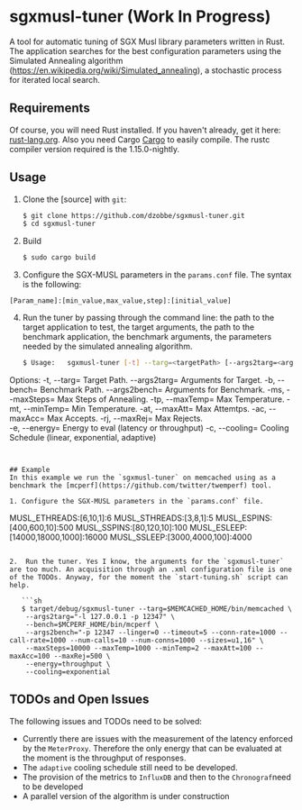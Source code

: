 # sgxmusl-tuner (Work In Progress)
A tool for automatic tuning of SGX Musl library parameters written in Rust. The application searches for the best configuration parameters using the Simulated Annealing algorithm (https://en.wikipedia.org/wiki/Simulated_annealing), a stochastic process for iterated local search.

## Requirements
Of course, you will need Rust installed. If you haven't already, get it here: [rust-lang.org](https://www.rust-lang.org). Also you need Cargo [Cargo](https://crates.io) to easily compile. The rustc compiler version required is the 1.15.0-nightly.


## Usage

1. Clone the [source] with `git`:

   ```sh
   $ git clone https://github.com/dzobbe/sgxmusl-tuner.git
   $ cd sgxmusl-tuner
   ```
2. Build

     ```sh
    $ sudo cargo build
    ```
3. Configure the SGX-MUSL parameters in the `params.conf` file. The syntax is the following:

```
[Param_name]:[min_value,max_value,step]:[initial_value]
```
    
4. Run the tuner by passing through the command line: the path to the target application to test, the target arguments, the path to the benchmark application, the benchmark arguments, the parameters needed by the simulated annealing algorithm.

   ```sh
   $ Usage:   sgxmusl-tuner [-t] --targ=<targetPath> [--args2targ=<args>] [-b] --bench=<benchmarkPath> [--args2bench=<args>] [-ms] --         maxSteps=<maxSteps> [-t] --maxTemp=<maxTemperature> [-mt] --minTemp=<minTemperature> [-at] --maxAtt=<maxAttempts> [-ac] --maxAcc=   <maxAccepts> [-rj] --maxRej=<maxRejects> --energy=<energy> --cooling=<cooling>
  Options:
    -t,    --targ=<args>     	  Target Path.
    --args2targ=<args>          Arguments for Target.
    -b,    --bench=<args>     	Benchmark Path.
    --args2bench=<args>         Arguments for Benchmark.
    -ms,   --maxSteps=<args>    Max Steps of Annealing.
    -tp,   --maxTemp=<args>     Max Temperature.
    -mt,   --minTemp=<args>     Min Temperature.
    -at,   --maxAtt=<args>     	Max Attemtps.
    -ac,   --maxAcc=<args>     	Max Accepts.
    -rj,   --maxRej=<args>     	Max Rejects.  
    -e,	   --energy=<args>      Energy to eval (latency or throughput)
    -c,    --cooling=<args>     Cooling Schedule (linear, exponential, adaptive)
   ```
   

## Example
In this example we run the `sgxmusl-tuner` on memcached using as a benchmark the [mcperf](https://github.com/twitter/twemperf) tool.

1. Configure the SGX-MUSL parameters in the `params.conf` file. 

```
MUSL_ETHREADS:[6,10,1]:6
MUSL_STHREADS:[3,8,1]:5
MUSL_ESPINS:[400,600,10]:500
MUSL_SSPINS:[80,120,10]:100
MUSL_ESLEEP:[14000,18000,1000]:16000
MUSL_SSLEEP:[3000,4000,100]:4000
```

2.  Run the tuner. Yes I know, the arguments for the `sgxmusl-tuner` are too much. An acquisition through an .xml configuration file is one of the TODOs. Anyway, for the moment the `start-tuning.sh` script can help.

   ```sh
   $ target/debug/sgxmusl-tuner --targ=$MEMCACHED_HOME/bin/memcached \
    --args2targ="-l 127.0.0.1 -p 12347" \
    --bench=$MCPERF_HOME/bin/mcperf \
    --args2bench="-p 12347 --linger=0 --timeout=5 --conn-rate=1000 --call-rate=1000 --num-calls=10 --num-conns=1000 --sizes=u1,16" \
    --maxSteps=10000 --maxTemp=1000 --minTemp=2 --maxAtt=100 --maxAcc=100 --maxRej=500 \
    --energy=throughput \
    --cooling=exponential
   ```

## TODOs and Open Issues
The following issues and TODOs need to be solved:
* Currently there are issues with the measurement of the latency enforced by the `MeterProxy`. Therefore the only energy that can be evaluated at the moment is the throughput of responses.
* The `adaptive` cooling schedule still need to be developed.
* The provision of the metrics to `InfluxDB` and then to the `Chronograf`need to be developed
* A parallel version of the algorithm is under construction

